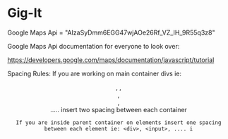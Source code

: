 # Gig-It

Google Maps Api = "AIzaSyDmm6EGG47wjAOe26Rf_VZ_IH_9R55q3z8"

Google Maps Api documentation for everyone to look over:

https://developers.google.com/maps/documentation/javascript/tutorial

Spacing Rules: If you are working on main container divs ie: <header>, <body>, <nav>,<footer>, <main> ..... insert two spacing between each container

    If you are inside parent container on elements insert one spacing between each element ie: <div>, <input>, .... i
